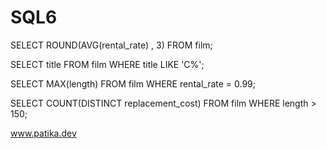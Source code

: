 # SQL6


SELECT ROUND(AVG(rental_rate) , 3) FROM film;

SELECT title FROM film 
WHERE title LIKE 'C%';

SELECT MAX(length) FROM film
WHERE rental_rate = 0.99;

SELECT COUNT(DISTINCT replacement_cost) FROM film
WHERE length > 150;


www.patika.dev 
